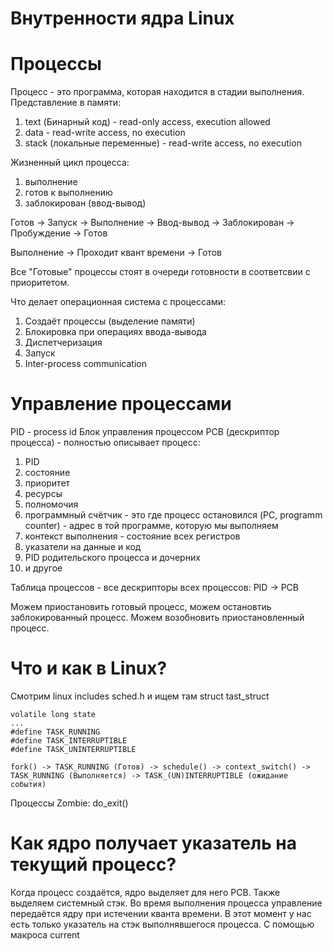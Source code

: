 # Внутренности ядра Linux
# Процессы

Процесс - это программа, которая находится в стадии выполнения.
Представление в памяти:
1. text (Бинарный код) - read-only access, execution allowed
2. data - read-write access, no execution
3. stack (локальные переменные) - read-write access, no execution

Жизненный цикл процесса:
1. выполнение
2. готов к выполнению
3. заблокирован (ввод-вывод)

Готов -> Запуск -> Выполнение -> Ввод-вывод -> Заблокирован -> Пробуждение -> Готов

Выполнение -> Проходит квант времени -> Готов

Все "Готовые" процессы стоят в очереди готовности в соответсвии с приоритетом.

Что делает операционная система с процессами:
1. Создаёт процессы (выделение памяти)
2. Блокировка при операциях ввода-вывода
3. Диспетчеризация 
4. Запуск
5. Inter-process communication

# Управление процессами
PID - process id
Блок управления процессом PCB (дескриптор процесса) - полностью описывает процесс:
1. PID
2. состояние
3. приоритет
4. ресурсы
5. полномочия  
6. программный счётчик - это где процесс остановился (PC, programm counter) - адрес в той программе, которую мы выполняем
9. контекст выполнения - состояние всех регистров
7. указатели на данные и код
8. PID родительского процесса и дочерних
10. и другое 

Таблица процессов - все дескрипторы всех процессов:
PID -> PCB

Можем приостановить готовый процесс, можем остановтиь заблокированный процесс.
Можем возобновить приостановленный процесс.

# Что и как в Linux? 
Смотрим linux includes sched.h и ищем там struct tast_struct
```
volatile long state
...
#define TASK_RUNNING
#define TASK_INTERRUPTIBLE
#define TASK_UNINTERRUPTIBLE

```

```
fork() -> TASK_RUNNING (Готов) -> schedule() -> context_switch() -> TASK_RUNNING (Выполняется) -> TASK_(UN)INTERRUPTIBLE (ожидание события)
```

Процессы Zombie: do_exit()

# Как ядро получает указатель на текущий процесс?
Когда процесс создаётся, ядро выделяет для него PCB.
Также выделяем системный стэк.
Во время выполнения процесса управление передаётся ядру при истечении кванта времени.
В этот момент у нас есть только указатель на стэк выполнявшегося процесса.
С помощью макроса current

